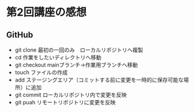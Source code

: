 # 第2回講座の感想

## GitHub
- git clone    最初の一回のみ　ローカルリポジトリへ複製
- cd           作業をしたいディレクトリへ移動
- git checkout mainブランチ→作業用ブランチへ移動
- touch        ファイルの作成
- add          ステージングエリア（コミットする前に変更を一時的に保存可能な場所）に追加
- git commit   ローカルリポジトリ内で変更を反映
- git puah     リモートリポジトリに変更を反映